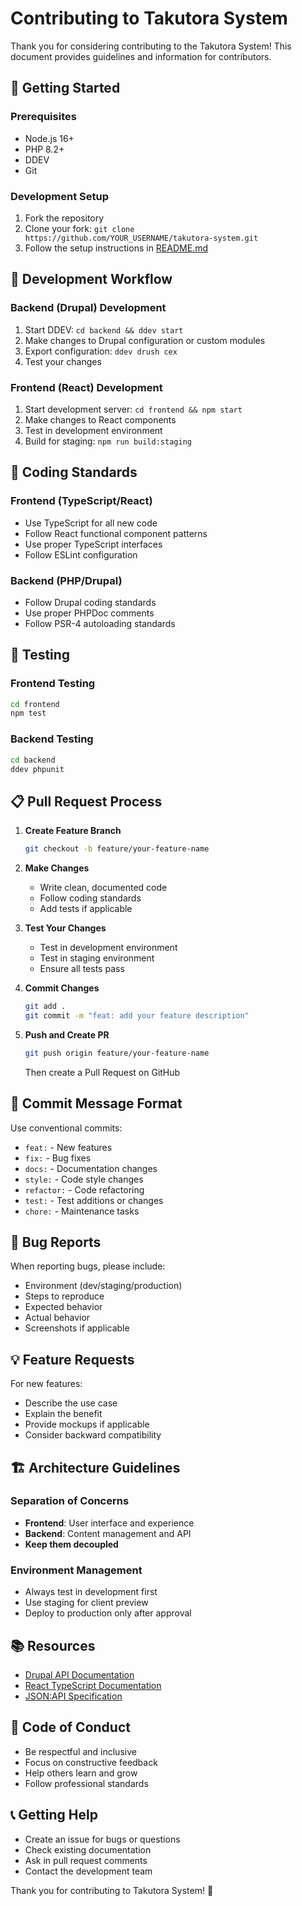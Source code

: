 # Contributing to Takutora System

Thank you for considering contributing to the Takutora System! This document provides guidelines and information for contributors.

## 🚀 Getting Started

### Prerequisites
- Node.js 16+
- PHP 8.2+
- DDEV
- Git

### Development Setup
1. Fork the repository
2. Clone your fork: `git clone https://github.com/YOUR_USERNAME/takutora-system.git`
3. Follow the setup instructions in [README.md](README.md)

## 🔄 Development Workflow

### Backend (Drupal) Development
1. Start DDEV: `cd backend && ddev start`
2. Make changes to Drupal configuration or custom modules
3. Export configuration: `ddev drush cex`
4. Test your changes

### Frontend (React) Development
1. Start development server: `cd frontend && npm start`
2. Make changes to React components
3. Test in development environment
4. Build for staging: `npm run build:staging`

## 📝 Coding Standards

### Frontend (TypeScript/React)
- Use TypeScript for all new code
- Follow React functional component patterns
- Use proper TypeScript interfaces
- Follow ESLint configuration

### Backend (PHP/Drupal)
- Follow Drupal coding standards
- Use proper PHPDoc comments
- Follow PSR-4 autoloading standards

## 🧪 Testing

### Frontend Testing
```bash
cd frontend
npm test
```

### Backend Testing
```bash
cd backend
ddev phpunit
```

## 📋 Pull Request Process

1. **Create Feature Branch**
   ```bash
   git checkout -b feature/your-feature-name
   ```

2. **Make Changes**
   - Write clean, documented code
   - Follow coding standards
   - Add tests if applicable

3. **Test Your Changes**
   - Test in development environment
   - Test in staging environment
   - Ensure all tests pass

4. **Commit Changes**
   ```bash
   git add .
   git commit -m "feat: add your feature description"
   ```

5. **Push and Create PR**
   ```bash
   git push origin feature/your-feature-name
   ```
   Then create a Pull Request on GitHub

## 🔖 Commit Message Format

Use conventional commits:
- `feat:` - New features
- `fix:` - Bug fixes
- `docs:` - Documentation changes
- `style:` - Code style changes
- `refactor:` - Code refactoring
- `test:` - Test additions or changes
- `chore:` - Maintenance tasks

## 🐛 Bug Reports

When reporting bugs, please include:
- Environment (dev/staging/production)
- Steps to reproduce
- Expected behavior
- Actual behavior
- Screenshots if applicable

## 💡 Feature Requests

For new features:
- Describe the use case
- Explain the benefit
- Provide mockups if applicable
- Consider backward compatibility

## 🏗️ Architecture Guidelines

### Separation of Concerns
- **Frontend**: User interface and experience
- **Backend**: Content management and API
- **Keep them decoupled**

### Environment Management
- Always test in development first
- Use staging for client preview
- Deploy to production only after approval

## 📚 Resources

- [Drupal API Documentation](https://www.drupal.org/docs/drupal-apis)
- [React TypeScript Documentation](https://react-typescript-cheatsheet.netlify.app/)
- [JSON:API Specification](https://jsonapi.org/)

## 🤝 Code of Conduct

- Be respectful and inclusive
- Focus on constructive feedback
- Help others learn and grow
- Follow professional standards

## 📞 Getting Help

- Create an issue for bugs or questions
- Check existing documentation
- Ask in pull request comments
- Contact the development team

Thank you for contributing to Takutora System! 🙏
